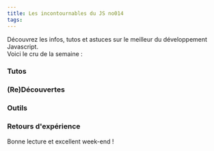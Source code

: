 ```yaml
---
title: Les incontournables du JS no014
tags:
---
```


Découvrez les infos, tutos et astuces sur le meilleur du développement Javascript.  
Voici le cru de la semaine :  


### Tutos

[]()  

[]()  


### (Re)Découvertes

[]()  

[]()  

### Outils  

[]()  

[]()  

### Retours d'expérience

[]()  

[]()  


Bonne lecture et excellent week-end !
